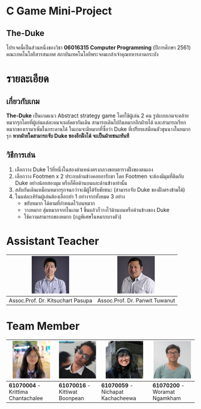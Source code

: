 # C Game Mini-Project
## The-Duke
โปรเจคนี้เป็นส่วนหนึ่งของวิชา __06016315 Computer Programming__ (ปีการศึกษา 2561) คณะเทคโนโลยีสารสนเทศ สถาบันเทคโนโลยีพระจอมเกล้าเจ้าคุณทหารลาดกระบัง

# รายละเอียด
## เกี่ยวกับเกม
__The-Duke__ เป็นเกมแนว Abstract strategy game โดยใช้ผู้เล่น 2 คน รูปแบบเกมจะคล้ายหมากรุกโดยที่ผู้เล่นแต่ละคนจะผลัดตากันเดิน สามารถเดินไปกินหมากอีกฝ่ายได้ และสามารถเรียกหมากของเรามาเพิ่มในกระดานได้ ในเกมจะมีหมากที่ซื่อว่า Duke ที่เปรียบเสมือนตัวขุนนางในหมากรุก __หากฝ่ายใดสามารถจับ   Duke ของอีกฝั่งได้ จะเป็นฝ่ายชนะทันที__

## วิธีการเล่น
1. เลือกวาง Duke ไว้ที่หนึ่งในสองตำแหน่งตรงกลางขอบตารางฝั่งของตนเอง
2. เลือกวาง Footmen x 2 ประกบด้านข้างคอยอารักขา โดย Footmen จะต้องมีมุมที่ติดกับ Duke อย่างน้อยสองมุม หรือก็คือด้านบนและด้านข้างเท่านั้น
3. สลับกันเดินเหมือนหมากรุกจนกว่าจะมีผู้ได้รับชัยชนะ (สามารถจับ Duke ของฝั่งตรงข้ามได้)
4. ในแต่ละเทิร์นผู้เล่นต้องเลือกทำ 1 อย่างจากทั้งหมด 3 อย่าง
   * ขยับหมาก ได้ตามที่กำหนดไว้บนหมาก
   * วางหมาก  สุ่มหมากจากในเกม 1 ชิ้นแล้วก็วางไว้ด้านบนหรือด้านข้างของ Duke
   * ใช้ความสามารถของหมาก (กฎพิเศษในหมากบางตัว)

# Assistant Teacher
| <img src="pic/teacher/aj.Kitsuchart.jpg" width="100px" height="100px"> | <img src="pic/teacher/aj.Panwit.jpg" width="100px" height="100px"> |
|:-:|:-:|
|Assoc.Prof. Dr. Kitsuchart Pasupa|Assoc.Prof. Dr. Panwit Tuwanut|

# Team Member
| <img src="pic/member/syn.JPG" width="100px" height="100px"> | <img src="pic/member/duke.jpg" width="100px" height="100px"> | <img src="pic/member/pang.jpg" width="100px" height="100px"> | <img src="pic/member/icys.jpg" width="100px" height="100px"> |
|-----------------------------------------------------|------------------------------------------------------|-----------------------------------------------------|------------------------------------------------------|
| __61070004__ - Krittima Chantachalee                | __61070016__ - Kittiwat Boonpean                 | __61070059__ - Nichapat Kachacheewa                         | __61070200__ - Woramat Ngamkham                     |
